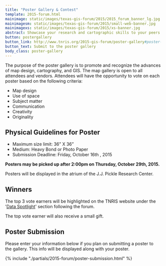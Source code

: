 ```yaml
---
title: "Poster Gallery & Contest"
template: 2015-forum.html
mainimage: static/images/texas-gis-forum/2015/2015_forum_banner_lg.jpg
mainimagesm: static/images/texas-gis-forum/2015/small-web-banner.jpg
mainimagexs: static/images/texas-gis-forum/2015/xs-banner.jpg
abstract: Showcase your research and cartographic skills to your peers!
button: postergallery
button_link: http://www.tnris.org/2015-gis-forum/poster-gallery#poster-submission
button_text: Submit to the poster gallery
body_class: poster-gallery
---
```



The purpose of the poster gallery is to promote and recognize the advances of map design, cartography, and GIS. The map gallery is open to all attendees and vendors. Attendees will have the opportunity to vote on each poster based on the following criteria:

- Map design
- Use of space
- Subject matter
- Communication
- Creativity
- Originality

## Physical Guidelines for Poster

- Maximum size limit: 36” X 36”
- Medium: Heavy Bond or Photo Paper
- Submission Deadline: Friday, October 16th , 2015

**Posters may be picked up after 2:00pm on Thursday, October 29th, 2015.**

Posters will be displayed in the atrium of the J.J. Pickle Research Center. 

## Winners

The top 3 vote earners will be highlighted on the TNRIS website under the '[Data Spotlight](spotlights/2014-10-30/morris-sheppard-dam-lidar)' section following the forum. 

The top vote earner will also receive a small gift.

## Poster Submission
Please enter your information below if you plan on submitting a poster to the gallery. This info will be displayed along with your poster.

{% include "./partials/2015-forum/poster-submission.html" %}

